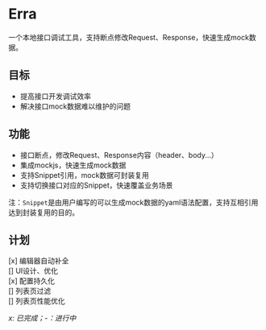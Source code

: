 # Erra

一个本地接口调试工具，支持断点修改Request、Response，快速生成mock数据。

## 目标
- 提高接口开发调试效率
- 解决接口mock数据难以维护的问题

## 功能
- 接口断点，修改Request、Response内容（header、body...）
- 集成mockjs，快速生成mock数据
- 支持Snippet引用，mock数据可封装复用
- 支持切换接口对应的Snippet，快速覆盖业务场景

注：`Snippet`是由用户编写的可以生成mock数据的yaml语法配置，支持互相引用达到封装复用的目的。

## 计划
[x] 编辑器自动补全  
[] UI设计、优化  
[x] 配置持久化  
[] 列表页过滤  
[] 列表页性能优化  

*x: 已完成；-：进行中*